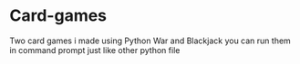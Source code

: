 # Card-games
 Two card games i made using Python
 War and Blackjack
 you can run them in command prompt just like other python file
 
